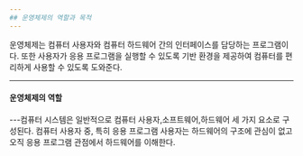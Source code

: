 ```yaml
---
## 운영체제의 역할과 목적
---
```

운영체제는 컴퓨터 사용자와 컴퓨터 하드웨어 간의 인터페이스를 담당하는 프로그램이다. 또한 사용자가 응용 프로그램을 실행할 수 있도록 기반 환경을 제공하여 컴퓨터를 편리하게 사용할 수 있도록 도와준다.

---
#### 운영체제의 역할
---컴퓨터 시스템은 일반적으로 컴퓨터 사용자,소프트웨어,하드웨어 세 가지 요소로 구성된다. 컴퓨터 사용자 중, 특히 응용 프로그램 사용자는 하드웨어의 구조에 관심이 없고 오직 응용 프로그램 관점에서 하드웨어를 이해한다.
